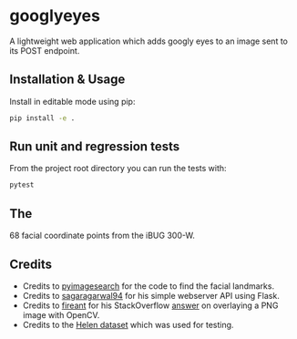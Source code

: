 # googlyeyes

A lightweight web application which adds googly eyes to an image sent to its POST endpoint.

## Installation & Usage

Install in editable mode using pip:

```bash
pip install -e .
```

## Run unit and regression tests

From the project root directory you can run the tests with:

```bash
pytest
```

## The 

68 facial coordinate points from the iBUG 300-W.

## Credits

* Credits to [pyimagesearch](https://www.pyimagesearch.com/2017/04/03/facial-landmarks-dlib-opencv-python/) for the code to find the facial landmarks.
* Credits to [sagaragarwal94](https://github.com/sagaragarwal94/python_rest_flask) for his simple webserver API using Flask.
* Credits to [fireant](https://stackoverflow.com/users/1334399/fireant) for his StackOverflow [answer](https://stackoverflow.com/questions/14063070/overlay-a-smaller-image-on-a-larger-image-python-opencv) on overlaying a PNG image with OpenCV.
* Credits to the [Helen dataset](http://www.ifp.illinois.edu/~vuongle2/helen/) which was used for testing.

